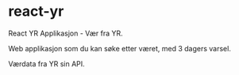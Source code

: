 # react-yr
React YR Applikasjon - Vær fra YR.

Web applikasjon som du kan søke etter været, med 3 dagers varsel.

Værdata fra YR sin API.
